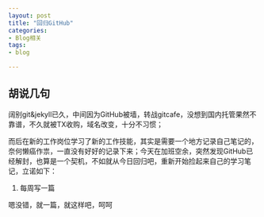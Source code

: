 ```yaml
---
layout: post
title: "回归GitHub"
categories:
- Blog相关
tags:
- blog

---
```




## 胡说几句

阔别git&jekyll已久，中间因为GitHub被墙，转战gitcafe，没想到国内托管果然不靠谱，不久就被TX收购，域名改变，十分不习惯；

而后在新的工作岗位学习了新的工作技能，其实是需要一个地方记录自己笔记的，奈何懒癌作祟，一直没有好好的记录下来；今天在加班空余，突然发现GitHub已经解封，也算是一个契机，不如就从今日回归吧，重新开始捡起来自己的学习笔记，立诺如下：



1. 每周写一篇



嗯没错，就一篇，就这样吧，呵呵

